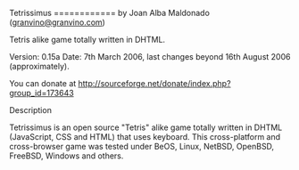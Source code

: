 Tetrissimus
============ by Joan Alba Maldonado (granvino@granvino.com)

Tetris alike game totally written in DHTML.

Version: 0.15a
Date: 7th March 2006, last changes beyond 16th August 2006 (approximately).

You can donate at http://sourceforge.net/donate/index.php?group_id=173643


Description

Tetrissimus is an open source "Tetris" alike game totally written in DHTML (JavaScript, CSS and HTML) that uses keyboard.
This cross-platform and cross-browser game was tested under BeOS, Linux, NetBSD, OpenBSD, FreeBSD, Windows and others.